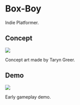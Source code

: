 # Box-Boy
Indie Platformer.

## Concept

![](https://cloudup.com/ccUQe9_8IL4+)

Concept art made by Taryn Greer.

## Demo

![](https://cldup.com/WztPqBuejj.gif)

Early gameplay demo. 
